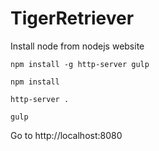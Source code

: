 # TigerRetriever

Install node from nodejs website

```
npm install -g http-server gulp
```

```
npm install
```

```
http-server .
```
```
gulp
```


Go to http://localhost:8080